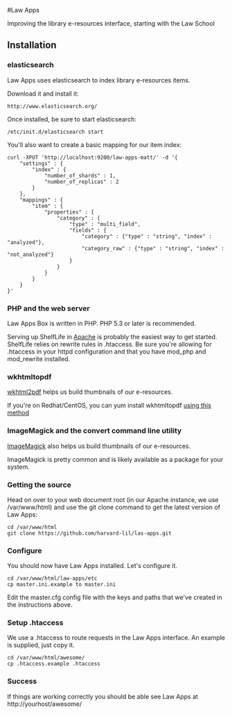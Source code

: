 #Law Apps

Improving the library e-resources interface, starting with the Law School

## Installation

### elasticsearch

Law Apps uses elasticsearch to index library e-resources items.

Download it and install it:

    http://www.elasticsearch.org/

Once installed, be sure to start elasticsearch:

    /etc/init.d/elasticsearch start

You'll also want to create a basic mapping for our item index:

	curl -XPUT 'http://localhost:9200/law-apps-matt/' -d '{
	    "settings" : {
	        "index" : {
	            "number_of_shards" : 1,
	            "number_of_replicas" : 2
	        }
	    },
		"mappings" : {
		    "item" : {
		        "properties" : {
		            "category" : {
		                "type" : "multi_field",
		                "fields" : {
		                    "category" : {"type" : "string", "index" : "analyzed"},
		                    "category_raw" : {"type" : "string", "index" : "not_analyzed"}
		                }
		            }
		        }
		    }
		}
	}'

### PHP and the web server

Law Apps Box is written in PHP. PHP 5.3 or later is recommended.

Serving up ShelfLife in [Apache](http://httpd.apache.org/) is probably the easiest way to get started. ShelfLife relies on rewrite rules in .htaccess. Be sure you're allowing for .htaccess in your httpd configuration and that you have mod_php and mod_rewrite installed.

### wkhtmltopdf

[wkhtml2pdf](http://madalgo.au.dk/~jakobt/wkhtmltoxdoc/wkhtmltopdf-0.9.9-doc.html) helps us build thumbnails of our e-resources.

If you're on Redhat/CentOS, you can yum install wkhtmltopdf [using this method](http://blog.dakdad.com/post/13145939686/install-wkhtmltopdf-centos-5)

### ImageMagick and the convert command line utility

[ImageMagick](http://www.imagemagick.org/script/index.php) also helps us build thumbnails of our e-resources.

ImageMagick is pretty common and is likely available as a package for your system.

### Getting the source

Head on over to your web document root (in our Apache instance, we use /var/www/html) and use the git clone command to get the latest version of Law Apps:

    cd /var/www/html
    git clone https://github.com/harvard-lil/las-apps.git

### Configure

You should now have Law Apps installed. Let's configure it.

    cd /var/www/html/law-apps/etc
    cp master.ini.example to master.ini

Edit the master.cfg config file with the keys and paths that we've created in the instructions above.

### Setup .htaccess

We use a .htaccess to route requests in the Law Apps interface. An example is supplied, just copy it.

    cd /var/www/html/awesome/
    cp .htaccess.example .htaccess

### Success

If things are working correctly you should be able see Law Apps at http://yourhost/awesome/